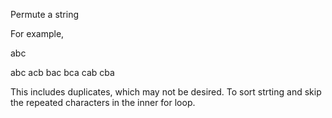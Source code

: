 Permute a string

For example,

abc

abc
acb
bac
bca
cab
cba

This includes duplicates, which may not be desired. To sort strting
and skip the repeated characters in the inner for loop.

